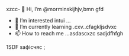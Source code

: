 xzcc- 👋 Hi, I’m @morminskijhjv,bmn gfd
- 👀 I’m interested intui ...
- 🌱 I’m currently learning .cxv..cfagkljsdvxc
- 📫 How to reach me ...asdascxzc
sadjdfhfgh
<!---vxc
morminskij/morminskij is a ✨ specialxsa ✨ repository becausecaits `README.md` (this file) appears on your GitHub profile.
You can click the Preview link to take a look at your changes.
--->
1SDF
saфісчяс
;
